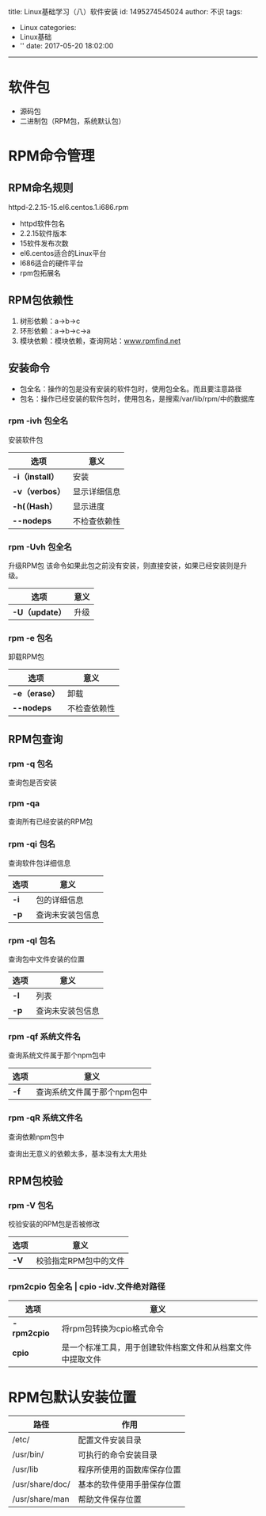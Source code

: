 title: Linux基础学习（八）软件安装
id: 1495274545024
author: 不识
tags:
  - Linux
categories:
  - Linux基础
  - ''
date: 2017-05-20 18:02:00
---
# 软件包
- 源码包
- 二进制包（RPM包，系统默认包）

# RPM命令管理

## RPM命名规则

httpd-2.2.15-15.el6.centos.1.i686.rpm
- httpd软件包名
- 2.2.15软件版本
- 15软件发布次数
- el6.centos适合的Linux平台
- I686适合的硬件平台
- rpm包拓展名

## RPM包依赖性

1. 树形依赖：a→b→c
2. 环形依赖：a→b→c→a
3. 模块依赖：模块依赖，查询网站：www.rpmfind.net

## 安装命令

- 包全名：操作的包是没有安装的软件包时，使用包全名。而且要注意路径
- 包名：操作已经安装的软件包时，使用包名，是搜索/var/lib/rpm/中的数据库

### rpm -ivh 包全名
安装软件包

|选项|意义|
|----|----|
|**-i（install）**|安装|
|**-v（verbos）**|显示详细信息|
|**-h(（Hash）**|显示进度|
|**--nodeps**|不检查依赖性|

### rpm -Uvh 包全名
升级RPM包
该命令如果此包之前没有安装，则直接安装，如果已经安装则是升级。

|选项|意义|
|----|----|
|**-U（update）**|升级|


### rpm -e 包名
卸载RPM包

|选项|意义|
|----|----|
|**-e（erase）**|卸载|
|**--nodeps**|不检查依赖性|

## RPM包查询
### rpm -q 包名
查询包是否安装
### rpm -qa
查询所有已经安装的RPM包
### rpm -qi 包名
查询软件包详细信息

|选项|意义|
|----|----|
|**-i**|包的详细信息|
|**-p**|查询未安装包信息|

### rpm -ql 包名
查询包中文件安装的位置

|选项|意义|
|----|----|
|**-l**|列表|
|**-p**|查询未安装包信息|
### rpm -qf 系统文件名
查询系统文件属于那个npm包中

|选项|意义|
|----|----|
|**-f**|查询系统文件属于那个npm包中|

### rpm -qR 系统文件名
查询依赖npm包中

查询出无意义的依赖太多，基本没有太大用处

## RPM包校验

### rpm -V 包名
校验安装的RPM包是否被修改

|选项|意义|
|----|----|
|**-V**|校验指定RPM包中的文件|

### rpm2cpio 包全名 | cpio -idv.文件绝对路径

|选项|意义|
|----|----|
|**-rpm2cpio**|将rpm包转换为cpio格式命令|
|**cpio**|是一个标准工具，用于创建软件档案文件和从档案文件中提取文件|


# RPM包默认安装位置

|路径|作用|
|----|----|
|/etc/|配置文件安装目录|
|/usr/bin/|可执行的命令安装目录|
|/usr/lib|程序所使用的函数库保存位置|
|/usr/share/doc/|基本的软件使用手册保存位置|
|/usr/share/man|帮助文件保存位置|


